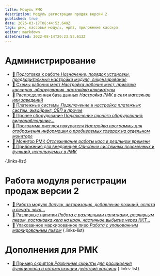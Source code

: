```yaml
---
title: Модуль РМК
description: Модуль регистрации продаж версии 2
published: true
date: 2025-03-17T06:44:53.648Z
tags: рмк, кассовый модуль, мрп2, приложение кассира
editor: markdown
dateCreated: 2022-08-14T20:23:53.613Z
---
```


# Администрирование

- [:blue_book: Подготовка к работе *Назначение, порядок установки, предварительные настройки модуля, лицензирование*](/rmk/start)
- [:blue_book: Схемы рабочих мест *Настройка рабочих мест, привязка кассиров, оборудования, настройка клавиатуры*](/rmk/scheme)
- [:blue_book: Распределенная база данных *Настройка РМК в сети магазинов или заведений*](/rmk/exchange)
- [:blue_book: Платежные системы *Подключение и настройка платежных систем: эквайринг, СБП и прочее*](/rmk/paysystem)
- [:blue_book: Прочее оборудование *Подключение прочего оборудования: видеонаблюдение...*](/rmk/otherequipment)
- [:blue_book: Программа дисплея покупателя *Настройка программы для отображения информации о пробиваемых товарах на отдельном мониторе*](/rmk/display)
- [:blue_book: Монитор РМК *Отслеживание работы касс в реальном времени*](/rmk/monitor)
- [:blue_book: Приложения для внедренцев *Описание системных переменных и функций, используемых в РМК*](/rmk/variables)

{.links-list}

# Работа модуля регистрации продаж версии 2
- [:rocket: Работа модуля *Запуск, авторизация, добавление позиций, оплата и печать чека...*](/rmk/working)
- [:beer: Разливные напитки *Работа с разливными напитками, разливным пивом, постановка кега на кран, частичное выбытие через ККТ...*](/rmk/draftdrinks)
- [:beer: Упакованное маркированное пиво *Работа с упакованным маркированным пивом*](/rmk/beermark)
{.links-list}

# Дополнения для РМК
- [:blue_book: Пример скриптов *Различные скрипты для расширения функционала и автоматизации действий кассира*](/rmk/script)
{.links-list}